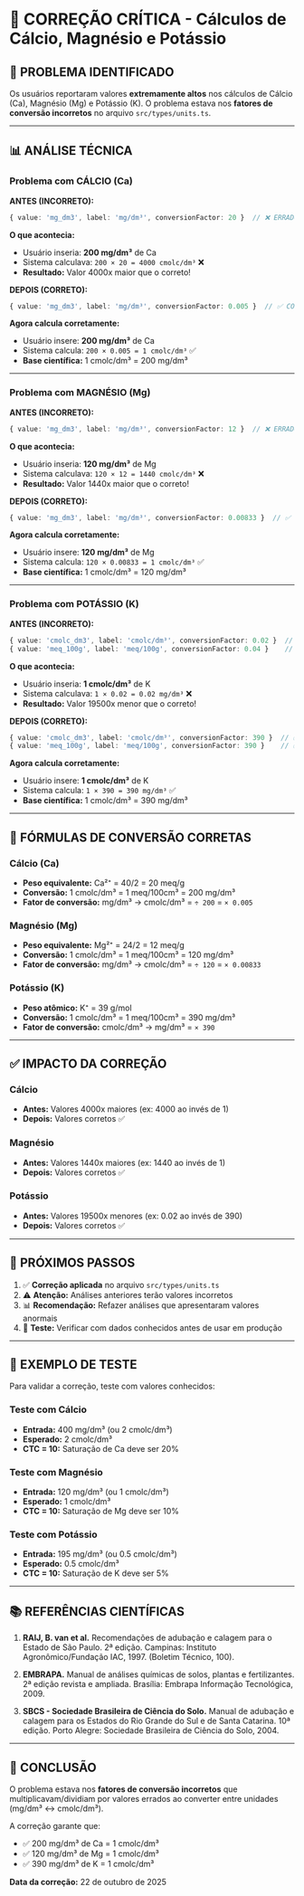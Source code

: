 # 🔧 CORREÇÃO CRÍTICA - Cálculos de Cálcio, Magnésio e Potássio

## 🚨 PROBLEMA IDENTIFICADO

Os usuários reportaram valores **extremamente altos** nos cálculos de Cálcio (Ca), Magnésio (Mg) e Potássio (K). O problema estava nos **fatores de conversão incorretos** no arquivo `src/types/units.ts`.

---

## 📊 ANÁLISE TÉCNICA

### Problema com CÁLCIO (Ca)

**ANTES (INCORRETO):**
```typescript
{ value: 'mg_dm3', label: 'mg/dm³', conversionFactor: 20 }  // ❌ ERRADO!
```

**O que acontecia:**
- Usuário inseria: **200 mg/dm³** de Ca
- Sistema calculava: `200 × 20 = 4000 cmolc/dm³` ❌
- **Resultado:** Valor 4000x maior que o correto!

**DEPOIS (CORRETO):**
```typescript
{ value: 'mg_dm3', label: 'mg/dm³', conversionFactor: 0.005 }  // ✅ CORRETO!
```

**Agora calcula corretamente:**
- Usuário insere: **200 mg/dm³** de Ca
- Sistema calcula: `200 × 0.005 = 1 cmolc/dm³` ✅
- **Base científica:** 1 cmolc/dm³ = 200 mg/dm³

---

### Problema com MAGNÉSIO (Mg)

**ANTES (INCORRETO):**
```typescript
{ value: 'mg_dm3', label: 'mg/dm³', conversionFactor: 12 }  // ❌ ERRADO!
```

**O que acontecia:**
- Usuário inseria: **120 mg/dm³** de Mg
- Sistema calculava: `120 × 12 = 1440 cmolc/dm³` ❌
- **Resultado:** Valor 1440x maior que o correto!

**DEPOIS (CORRETO):**
```typescript
{ value: 'mg_dm3', label: 'mg/dm³', conversionFactor: 0.00833 }  // ✅ CORRETO!
```

**Agora calcula corretamente:**
- Usuário insere: **120 mg/dm³** de Mg
- Sistema calcula: `120 × 0.00833 = 1 cmolc/dm³` ✅
- **Base científica:** 1 cmolc/dm³ = 120 mg/dm³

---

### Problema com POTÁSSIO (K)

**ANTES (INCORRETO):**
```typescript
{ value: 'cmolc_dm3', label: 'cmolc/dm³', conversionFactor: 0.02 }  // ❌ ERRADO!
{ value: 'meq_100g', label: 'meq/100g', conversionFactor: 0.04 }    // ❌ ERRADO!
```

**O que acontecia:**
- Usuário inseria: **1 cmolc/dm³** de K
- Sistema calculava: `1 × 0.02 = 0.02 mg/dm³` ❌
- **Resultado:** Valor 19500x menor que o correto!

**DEPOIS (CORRETO):**
```typescript
{ value: 'cmolc_dm3', label: 'cmolc/dm³', conversionFactor: 390 }  // ✅ CORRETO!
{ value: 'meq_100g', label: 'meq/100g', conversionFactor: 390 }    // ✅ CORRETO!
```

**Agora calcula corretamente:**
- Usuário insere: **1 cmolc/dm³** de K
- Sistema calcula: `1 × 390 = 390 mg/dm³` ✅
- **Base científica:** 1 cmolc/dm³ = 390 mg/dm³

---

## 📐 FÓRMULAS DE CONVERSÃO CORRETAS

### Cálcio (Ca)
- **Peso equivalente:** Ca²⁺ = 40/2 = 20 meq/g
- **Conversão:** 1 cmolc/dm³ = 1 meq/100cm³ = 200 mg/dm³
- **Fator de conversão:** mg/dm³ → cmolc/dm³ = `÷ 200` = `× 0.005`

### Magnésio (Mg)
- **Peso equivalente:** Mg²⁺ = 24/2 = 12 meq/g
- **Conversão:** 1 cmolc/dm³ = 1 meq/100cm³ = 120 mg/dm³
- **Fator de conversão:** mg/dm³ → cmolc/dm³ = `÷ 120` = `× 0.00833`

### Potássio (K)
- **Peso atômico:** K⁺ = 39 g/mol
- **Conversão:** 1 cmolc/dm³ = 1 meq/100cm³ = 390 mg/dm³
- **Fator de conversão:** cmolc/dm³ → mg/dm³ = `× 390`

---

## ✅ IMPACTO DA CORREÇÃO

### Cálcio
- **Antes:** Valores 4000x maiores (ex: 4000 ao invés de 1)
- **Depois:** Valores corretos ✅

### Magnésio
- **Antes:** Valores 1440x maiores (ex: 1440 ao invés de 1)
- **Depois:** Valores corretos ✅

### Potássio
- **Antes:** Valores 19500x menores (ex: 0.02 ao invés de 390)
- **Depois:** Valores corretos ✅

---

## 🔄 PRÓXIMOS PASSOS

1. ✅ **Correção aplicada** no arquivo `src/types/units.ts`
2. ⚠️ **Atenção:** Análises anteriores terão valores incorretos
3. 📊 **Recomendação:** Refazer análises que apresentaram valores anormais
4. 🧪 **Teste:** Verificar com dados conhecidos antes de usar em produção

---

## 📝 EXEMPLO DE TESTE

Para validar a correção, teste com valores conhecidos:

### Teste com Cálcio
- **Entrada:** 400 mg/dm³ (ou 2 cmolc/dm³)
- **Esperado:** 2 cmolc/dm³
- **CTC = 10:** Saturação de Ca deve ser 20%

### Teste com Magnésio
- **Entrada:** 120 mg/dm³ (ou 1 cmolc/dm³)
- **Esperado:** 1 cmolc/dm³
- **CTC = 10:** Saturação de Mg deve ser 10%

### Teste com Potássio
- **Entrada:** 195 mg/dm³ (ou 0.5 cmolc/dm³)
- **Esperado:** 0.5 cmolc/dm³
- **CTC = 10:** Saturação de K deve ser 5%

---

## 📚 REFERÊNCIAS CIENTÍFICAS

1. **RAIJ, B. van et al.** Recomendações de adubação e calagem para o Estado de São Paulo. 2ª edição. Campinas: Instituto Agronômico/Fundação IAC, 1997. (Boletim Técnico, 100).

2. **EMBRAPA.** Manual de análises químicas de solos, plantas e fertilizantes. 2ª edição revista e ampliada. Brasília: Embrapa Informação Tecnológica, 2009.

3. **SBCS - Sociedade Brasileira de Ciência do Solo.** Manual de adubação e calagem para os Estados do Rio Grande do Sul e de Santa Catarina. 10ª edição. Porto Alegre: Sociedade Brasileira de Ciência do Solo, 2004.

---

## 🎯 CONCLUSÃO

O problema estava nos **fatores de conversão incorretos** que multiplicavam/dividiam por valores errados ao converter entre unidades (mg/dm³ ↔ cmolc/dm³). 

A correção garante que:
- ✅ 200 mg/dm³ de Ca = 1 cmolc/dm³
- ✅ 120 mg/dm³ de Mg = 1 cmolc/dm³
- ✅ 390 mg/dm³ de K = 1 cmolc/dm³

**Data da correção:** 22 de outubro de 2025

